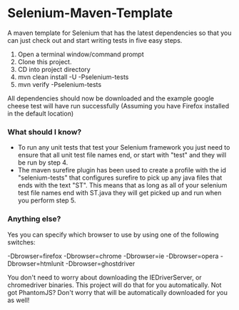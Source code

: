 Selenium-Maven-Template
=======================

A maven template for Selenium that has the latest dependencies so that you can just check out and start writing tests in five easy steps.


1. Open a terminal window/command prompt
2. Clone this project.
3. CD into project directory
4. mvn clean install -U -Pselenium-tests
5. mvn verify -Pselenium-tests

All dependencies should now be downloaded and the example google cheese test will have run successfully (Assuming you have Firefox installed in the default location)

### What should I know?

- To run any unit tests that test your Selenium framework you just need to ensure that all unit test file names end, or start with "test" and they will be run by step 4.
- The maven surefire plugin has been used to create a profile with the id "selenium-tests" that configures surefire to pick up any java files that ends with the text "ST".  This means that as long as all of your selenium test file names end with ST.java they will get picked up and run when you perform step 5.

### Anything else?

Yes you can specify which browser to use by using one of the following switches:

-Dbrowser=firefox
-Dbrowser=chrome
-Dbrowser=ie
-Dbrowser=opera
-Dbrowser=htmlunit
-Dbrowser=ghostdriver

You don't need to worry about downloading the IEDriverServer, or chromedriver binaries.  This project will do that for you automatically.
Not got PhantomJS?  Don't worry that will be automatically downloaded for you as well!